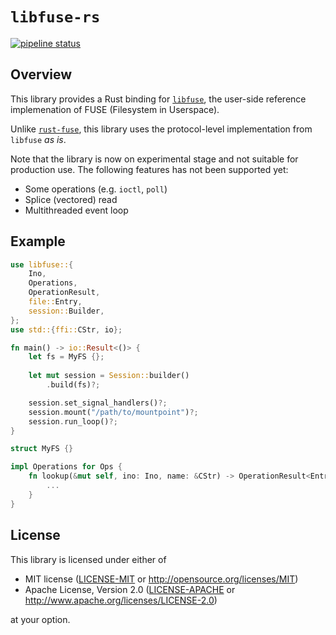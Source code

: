 # `libfuse-rs`

[![pipeline status](https://gitlab.com/ubnt-intrepid/libfuse-rs/badges/master/pipeline.svg)](https://gitlab.com/ubnt-intrepid/libfuse-rs/commits/master)

## Overview

This library provides a Rust binding for [`libfuse`], the user-side reference implemenation of FUSE (Filesystem in Userspace).

Unlike [`rust-fuse`], this library uses the protocol-level implementation from `libfuse` *as is*.

Note that the library is now on experimental stage and not suitable for production use.
The following features has not been supported yet:

* Some operations (e.g. `ioctl`, `poll`)
* Splice (vectored) read
* Multithreaded event loop

## Example

```rust
use libfuse::{
    Ino,
    Operations,
    OperationResult,
    file::Entry,
    session::Builder,
};
use std::{ffi::CStr, io};

fn main() -> io::Result<()> {
    let fs = MyFS {};
    
    let mut session = Session::builder()
        .build(fs)?;

    session.set_signal_handlers()?;
    session.mount("/path/to/mountpoint")?;
    session.run_loop()?;
}

struct MyFS {}

impl Operations for Ops {
    fn lookup(&mut self, ino: Ino, name: &CStr) -> OperationResult<Entry> {
        ...
    }
}
```

## License

This library is licensed under either of

* MIT license ([LICENSE-MIT](LICENSE-MIT) or http://opensource.org/licenses/MIT)
* Apache License, Version 2.0 ([LICENSE-APACHE](LICENSE-APACHE) or http://www.apache.org/licenses/LICENSE-2.0)

at your option.

<!-- links -->

[`libfuse`]: https://github.com/libfuse/libfuse
[`rust-fuse`]: https://github.com/zargony/rust-fuse